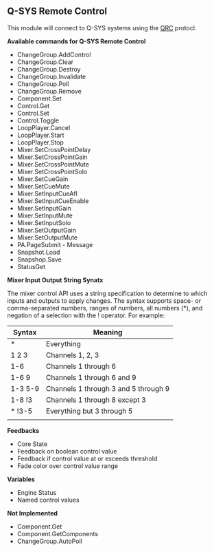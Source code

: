 ## Q-SYS Remote Control

This module will connect to Q-SYS systems using the [QRC](https://q-syshelp.qsc.com/#External_Control_APIs/QRC/QRC_Overview.htm) protocl.

**Available commands for Q-SYS Remote Control**

- ChangeGroup.AddControl
- ChangeGroup.Clear
- ChangeGroup.Destroy
- ChangeGroup.Invalidate
- ChangeGroup.Poll
- ChangeGroup.Remove
- Component.Set
- Control.Get
- Control.Set
- Control.Toggle
- LoopPlayer.Cancel
- LoopPlayer.Start
- LoopPlayer.Stop
- Mixer.SetCrossPointDelay
- Mixer.SetCrossPointGain
- Mixer.SetCrossPointMute
- Mixer.SetCrossPointSolo
- Mixer.SetCueGain
- Mixer.SetCueMute
- Mixer.SetInputCueAfl
- Mixer.SetInputCueEnable
- Mixer.SetInputGain
- Mixer.SetInputMute
- Mixer.SetInputSolo
- Mixer.SetOutputGain
- Mixer.SetOutputMute
- PA.PageSubmit - Message
- Snapshot.Load
- Snapshop.Save
- StatusGet

**Mixer Input Output String Synatx**

The mixer control API uses a string specification to determine to which inputs and outputs to apply changes. The syntax supports space- or comma-separated numbers, ranges of numbers, all numbers (*), and negation of a selection with the ! operator. For example:

| Syntax     | Meaning                              |
| ---------- | ------------------------------------ |
| *          | Everything                           |
| 1 2 3      | Channels 1, 2, 3                     |
| 1-6        | Channels 1 through 6                 |
| 1-6 9      | Channels 1 through 6 and 9           |
| 1-3 5-9    | Channels 1 through 3 and 5 through 9 |
| 1-8 !3     | Channels 1 through 8 except 3        |
| * !3-5     | Everything but 3 through 5           |
|            |                                      |

**Feedbacks**

- Core State
- Feedback on boolean control value
- Feedback if control value at or exceeds threshold
- Fade color over control value range


**Variables**

- Engine Status
- Named control values

**Not Implemented**

- Component.Get
- Component.GetComponents
- ChangeGroup.AutoPoll
